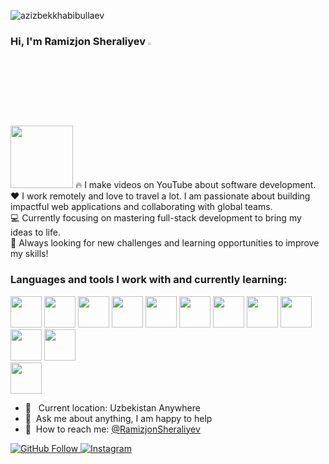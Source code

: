 


<p align="left"> <img src="https://komarev.com/ghpvc/?username=azizbekkhabibullaev&label=Profile%20views&color=0e75b6&style=flat" alt="azizbekkhabibullaev" /> </p>

###                  Hi, I'm Ramizjon Sheraliyev                       <img src="https://media.giphy.com/media/hvRJCLFzcasrR4ia7z/giphy.gif" width="3%">
 
<img src="https://media0.giphy.com/media/v1.Y2lkPTc5MGI3NjExZHUyZWEzaDE5YXg2enRwYjNvMHRhbmRneTZrN29pNjd3NmxtcTgwZSZlcD12MV9pbnRlcm5hbF9naWZfYnlfaWQmY3Q9cw/CwTvSiWflgCGKgz5eb/giphy.webp" width="100px">
🔥 I make videos on YouTube about software development.   <br />
❤️ I work remotely and love to travel a lot. I am passionate about building impactful web applications and collaborating with global teams. <br />
💻 Currently focusing on mastering full-stack development to bring my ideas to life. <br />
🚀  Always looking for new challenges and learning opportunities to improve my skills!

<br />

### Languages and tools I work with  and currently learning:

<code><img src="https://cdn0.iconfinder.com/data/icons/social-network-9/50/22-512.png" width="50px"></code>
<code><img src="https://encrypted-tbn0.gstatic.com/images?q=tbn:ANd9GcThudYr3yXJ7sOJocdFEu6KHwBxtNx_DWiHOQ&s " width="50px"></code>
<code><img src="https://v5.getbootstrap.com/docs/5.0/assets/brand/bootstrap-logo-shadow.png" width="50px"></code>
<code><img src="https://media3.giphy.com/media/v1.Y2lkPTc5MGI3NjExbDNod3kxdXltaW9td3AyeXNwa2t0aWNkdGdmNW4wM2JqMzR2MG14byZlcD12MV9pbnRlcm5hbF9naWZfYnlfaWQmY3Q9cw/eNAsjO55tPbgaor7ma/giphy.webp" width="50px"></code>
<code><img src="https://pbs.twimg.com/profile_images/1730334391501488129/G0R0sjHH_400x400.jpg" width="50px"></code>
<code><img src="https://www.desuvit.com/wp-content/uploads/2021/03/mongodb-icon.png" width="50px"></code>
<code><img src="https://cdn-icons-png.flaticon.com/512/919/919825.png" width="50px"></code>
<code><img src="https://ui-lib.com/blog/wp-content/uploads/2021/12/nextjs-boilerplate-logo.png" width="50px"></code>
<code><img src="https://static-00.iconduck.com/assets.00/typescript-icon-icon-1024x1024-vh3pfez8.png" width="50px"></code>
<code><img src="https://media0.giphy.com/media/v1.Y2lkPTc5MGI3NjExcXZocmhya3FvdWJhY3FqZWVqNnYwYTUzMHU4a2xhMW84emF3cGl4YSZlcD12MV9pbnRlcm5hbF9naWZfYnlfaWQmY3Q9cw/ln7z2eWriiQAllfVcn/giphy.webp" width="50px"></code>
<code><img src="https://encrypted-tbn0.gstatic.com/images?q=tbn:ANd9GcTFT1MO4Ln0Ynz4VKkD2EDyylsYzoVg1d8FiQ&s" width="50px"></code>
<code> <img src="https://firebase.google.com/static/images/brand-guidelines/logo-vertical.png" width="50px"></code>
<br />

- 📍 &nbsp;   Current location: Uzbekistan Anywhere
- 📝&nbsp;   Ask me about anything, I am happy to help
- 📨&nbsp; How to reach me: [@RamizjonSheraliyev](https://instagram.com/ramiz_.kbr_/)

<p align="left"> 
    <a href="https://github.com/ramizjonsheraliyev" target="_blank">
        <img src="https://img.shields.io/github/followers/ramizjonsheraliyev?style=social" alt="GitHub Follow"/>
    </a>
      <a href="https://www.instagram.com/ramiz_.kbr_/" target="_blank">
        <img src="https://img.shields.io/badge/Instagram-ramiz_.kbr_-purple?style=social&logo=instagram" alt="Instagram"/>
    </a>
</p>
